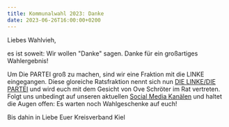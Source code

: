 ```yaml
---
title: Kommunalwahl 2023: Danke
date: 2023-06-26T16:00:00+0200
---
```


Liebes Wahlvieh,

es ist soweit: Wir wollen "Danke" sagen. Danke für ein großartiges Wahlergebnis!

Um Die PARTEI groß zu machen, sind wir eine Fraktion mit die LINKE eingegangen. Diese gloreiche Ratsfraktion nennt sich nun [DIE LINKE/DIE PARTEI](https://die-linke-die-partei.de) und wird euch mit dem Gesicht von Ove Schröter im Rat vertreten. Folgt uns unbedingt auf unseren aktuellen [Social Media Kanälen](https://linktr.ee/die_linke_die_partei) und haltet die Augen offen: Es warten noch Wahlgeschenke auf euch!

Bis dahin in Liebe
Euer Kreisverband Kiel